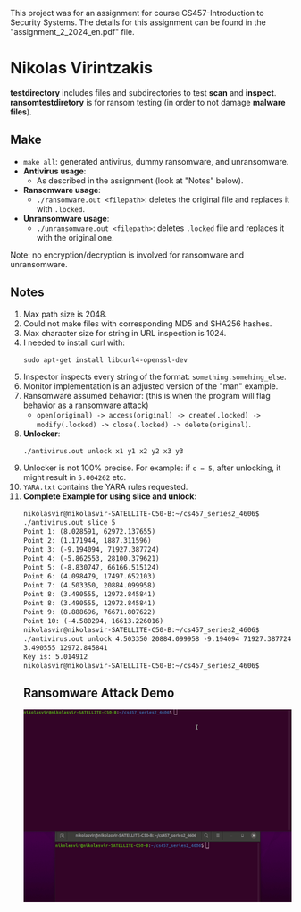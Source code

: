 This project was for an assignment for course CS457-Introduction to Security Systems. The details for this assignment can be found in the "assignment_2_2024_en.pdf" file.

# Nikolas Virintzakis

**testdirectory** includes files and subdirectories to test **scan** and **inspect**. **ransomtestdiretory** is for ransom testing (in order to not damage **malware files**).

## Make
- `make all`: generated antivirus, dummy ransomware, and unransomware.
- **Antivirus usage**:
  - As described in the assignment (look at "Notes" below).
- **Ransomware usage**:
  - `./ransomware.out <filepath>`: deletes the original file and replaces it with `.locked`.
- **Unransomware usage**:
  - `./unransomware.out <filepath>`: deletes `.locked` file and replaces it with the original one.

Note: no encryption/decryption is involved for ransomware and unransomware.

## Notes
1. Max path size is 2048.
2. Could not make files with corresponding MD5 and SHA256 hashes.
3. Max character size for string in URL inspection is 1024.
4. I needed to install curl with:
   ```
   sudo apt-get install libcurl4-openssl-dev
   ```
5. Inspector inspects every string of the format: `something.somehing_else`.
6. Monitor implementation is an adjusted version of the "man" example.
7. Ransomware assumed behavior: (this is when the program will flag behavior as a ransomware attack)
   - `open(original) -> access(original) -> create(.locked) -> modify(.locked) -> close(.locked) -> delete(original)`.
8. **Unlocker**:
   ```
   ./antivirus.out unlock x1 y1 x2 y2 x3 y3
   ```
9. Unlocker is not 100% precise. For example: if `c = 5`, after unlocking, it might result in `5.004262` etc.
10. `YARA.txt` contains the YARA rules requested.
11. **Complete Example for using slice and unlock**:
    ```
    nikolasvir@nikolasvir-SATELLITE-C50-B:~/cs457_series2_4606$ ./antivirus.out slice 5
    Point 1: (8.028591, 62972.137655)
    Point 2: (1.171944, 1887.311596)
    Point 3: (-9.194094, 71927.387724)
    Point 4: (-5.862553, 28100.379621)
    Point 5: (-8.830747, 66166.515124)
    Point 6: (4.098479, 17497.652103)
    Point 7: (4.503350, 20884.099958)
    Point 8: (3.490555, 12972.845841)
    Point 8: (3.490555, 12972.845841)
    Point 9: (8.888696, 76671.807622)
    Point 10: (-4.580294, 16613.226016)
    nikolasvir@nikolasvir-SATELLITE-C50-B:~/cs457_series2_4606$ ./antivirus.out unlock 4.503350 20884.099958 -9.194094 71927.387724 3.490555 12972.845841
    Key is: 5.014912
    nikolasvir@nikolasvir-SATELLITE-C50-B:~/cs457_series2_4606$
    ```
    ## Ransomware Attack Demo
    ![til](./RANSOM_PRESENTATION.gif)
